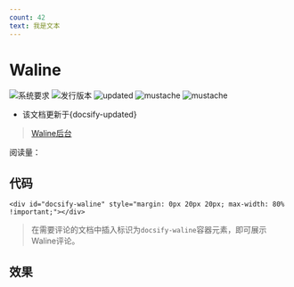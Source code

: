 ```yaml
---
count: 42
text: 我是文本
---
```



# Waline


<img src="https://img.shields.io/badge/系统-Windows7+-green.svg" alt="系统要求" />
<img src="https://img.shields.io/badge/发行-v1.0.0-green.svg" alt="发行版本" />


<img src="https://img.shields.io/badge/更新时间-{docsify-updated}-green.svg" alt="updated" />


<img src="https://img.shields.io/badge/模版-{{count}}-green.svg" alt="mustache" />
<img src="https://img.shields.io/badge/模版-{{text}}-green.svg" alt="mustache" />


- 该文档更新于{docsify-updated}

> [Waline后台](https://waline-kjh.wsd.cx/ui/)

阅读量：<span class="waline-pageview-count"></span>

## 代码
```
<div id="docsify-waline" style="margin: 0px 20px 20px; max-width: 80% !important;"></div>
```

> 在需要评论的文档中插入标识为`docsify-waline`容器元素，即可展示Waline评论。

## 效果
<div id="docsify-waline" style="margin: 0px 20px 20px; max-width: 80% !important;"></div>
